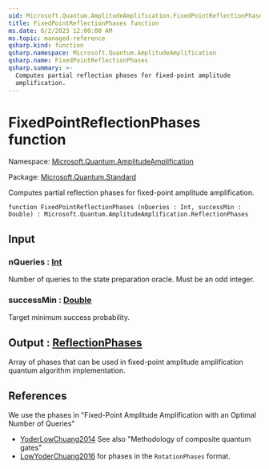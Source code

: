 ```yaml
---
uid: Microsoft.Quantum.AmplitudeAmplification.FixedPointReflectionPhases
title: FixedPointReflectionPhases function
ms.date: 6/2/2023 12:00:00 AM
ms.topic: managed-reference
qsharp.kind: function
qsharp.namespace: Microsoft.Quantum.AmplitudeAmplification
qsharp.name: FixedPointReflectionPhases
qsharp.summary: >-
  Computes partial reflection phases for fixed-point amplitude
  amplification.
---
```


# FixedPointReflectionPhases function

Namespace: [Microsoft.Quantum.AmplitudeAmplification](xref:Microsoft.Quantum.AmplitudeAmplification)

Package: [Microsoft.Quantum.Standard](https://nuget.org/packages/Microsoft.Quantum.Standard)


Computes partial reflection phases for fixed-point amplitudeamplification.

```qsharp
function FixedPointReflectionPhases (nQueries : Int, successMin : Double) : Microsoft.Quantum.AmplitudeAmplification.ReflectionPhases
```


## Input

### nQueries : [Int](xref:microsoft.quantum.qsharp.valueliterals#int-literals)

Number of queries to the state preparation oracle. Must be an oddinteger.


### successMin : [Double](xref:microsoft.quantum.qsharp.valueliterals#double-literals)

Target minimum success probability.



## Output : [ReflectionPhases](xref:Microsoft.Quantum.AmplitudeAmplification.ReflectionPhases)

Array of phases that can be used in fixed-point amplitude amplificationquantum algorithm implementation.

## References

We use the phases in "Fixed-Point Amplitude Amplification withan Optimal Number of Queries"- [YoderLowChuang2014](https://arxiv.org/abs/1409.3305)  See also "Methodology of composite quantum gates"- [LowYoderChuang2016](https://arxiv.org/abs/1603.03996)  for phases in the `RotationPhases` format.